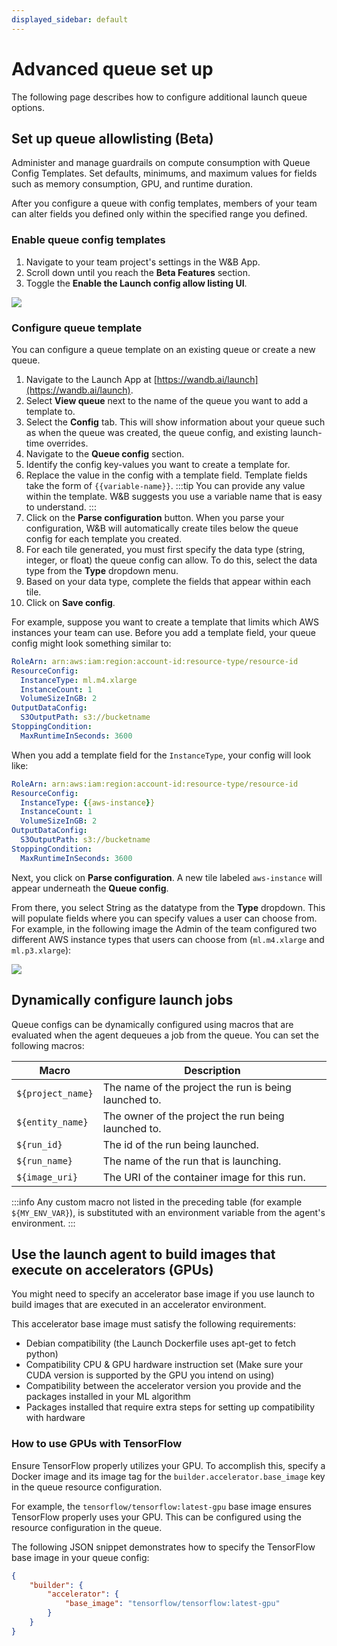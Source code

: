 ```yaml
---
displayed_sidebar: default
---
```


# Advanced queue set up
The following page describes how to configure additional launch queue options.

## Set up queue allowlisting (Beta)
Administer and manage guardrails on compute consumption with Queue Config Templates. Set defaults, minimums, and maximum values for fields such as memory consumption, GPU, and runtime duration.

After you configure a queue with config templates, members of your team can alter fields you defined only within the specified range you defined.

### Enable queue config templates
1. Navigate to your team project's settings in the W&B App.
2. Scroll down until you reach the **Beta Features** section.
3. Toggle the **Enable the Launch config allow listing UI**.

![](/images/launch/toggle_allow_listing.png)

### Configure queue template
You can configure a queue template on an existing queue or create a new queue.  

1. Navigate to the Launch App at [https://wandb.ai/launch](https://wandb.ai/launch).
2. Select **View queue** next to the name of the queue you want to add a template to.
3. Select the **Config** tab. This will show information about your queue such as when the queue was created, the queue config, and existing launch-time overrides.
4. Navigate to the **Queue config** section.
5. Identify the config key-values you want to create a template for. 
6. Replace the value in the config with a template field. Template fields take the form of `{{variable-name}}`. 
:::tip
You can provide any value within the template. W&B suggests you use a variable name that is easy to understand.
:::
7. Click on the **Parse configuration** button. When you parse your configuration, W&B will automatically create tiles below the queue config for each template you created.
8. For each tile generated, you must first specify the data type (string, integer, or float) the queue config can allow. To do this, select the data type from the **Type** dropdown menu.
9. Based on your data type, complete the fields that appear within each tile.
10. Click on **Save config**.


For example, suppose you want to create a template that limits which AWS instances your team can use. Before you add a template field, your queue config might look something similar to:

```yaml title="launch config"
RoleArn: arn:aws:iam:region:account-id:resource-type/resource-id
ResourceConfig:
  InstanceType: ml.m4.xlarge
  InstanceCount: 1
  VolumeSizeInGB: 2
OutputDataConfig:
  S3OutputPath: s3://bucketname
StoppingCondition:
  MaxRuntimeInSeconds: 3600
```

When you add a template field for the `InstanceType`, your config will look like:

```yaml title="launch config"
RoleArn: arn:aws:iam:region:account-id:resource-type/resource-id
ResourceConfig:
  InstanceType: {{aws-instance}}
  InstanceCount: 1
  VolumeSizeInGB: 2
OutputDataConfig:
  S3OutputPath: s3://bucketname
StoppingCondition:
  MaxRuntimeInSeconds: 3600
```


Next, you click on **Parse configuration**. A new tile labeled `aws-instance` will appear underneath the **Queue config**. 

From there, you select String as the datatype from the **Type** dropdown. This will populate fields where you can specify values a user can choose from. For example, in the following image the Admin of the team configured two different AWS instance types that users can choose from (`ml.m4.xlarge` and `ml.p3.xlarge`):

![](/images/launch/aws_template_example.png)



## Dynamically configure launch jobs
Queue configs can be dynamically configured using macros that are evaluated when the agent dequeues a job from the queue. You can set the following macros:

| Macro             | Description                                           |
|-------------------|-------------------------------------------------------|
| `${project_name}` | The name of the project the run is being launched to. |
| `${entity_name}`  | The owner of the project the run being launched to.   |
| `${run_id}`       | The id of the run being launched.                     |
| `${run_name}`     | The name of the run that is launching.                |
| `${image_uri}`    | The URI of the container image for this run.          |

:::info
Any custom macro not listed in the preceding table (for example `${MY_ENV_VAR}`), is substituted with an environment variable from the agent's environment.
:::

## Use the launch agent to build images that execute on accelerators (GPUs)
You might need to specify an accelerator base image if you use launch to build images that are executed in an accelerator environment.

This accelerator base image must satisfy the following requirements:

- Debian compatibility (the Launch Dockerfile uses apt-get to fetch python)
- Compatibility CPU & GPU hardware instruction set (Make sure your CUDA version is supported by the GPU you intend on using)
- Compatibility between the accelerator version you provide and the packages installed in your ML algorithm
- Packages installed that require extra steps for setting up compatibility with hardware

### How to use GPUs with TensorFlow

Ensure TensorFlow properly utilizes your GPU. To accomplish this, specify a Docker image and its image tag for the `builder.accelerator.base_image` key in the queue resource configuration.

For example, the `tensorflow/tensorflow:latest-gpu` base image ensures TensorFlow properly uses your GPU. This can be configured using the resource configuration in the queue.

The following JSON snippet demonstrates how to specify the TensorFlow base image in your queue config:

```json title="Queue config"
{
    "builder": {
        "accelerator": {
            "base_image": "tensorflow/tensorflow:latest-gpu"
        }
    }
}
```